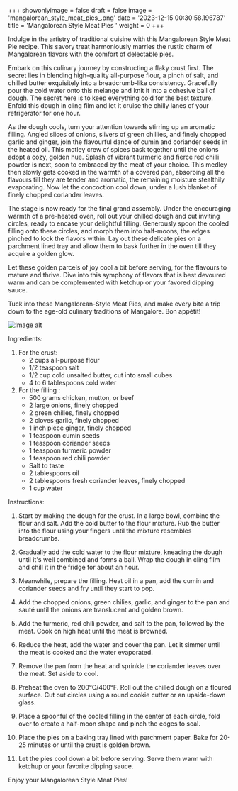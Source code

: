 +++ 
showonlyimage = false 
draft = false 
image = 'mangalorean_style_meat_pies_.png'
date = '2023-12-15 00:30:58.196787' 
title = 'Mangalorean Style Meat Pies ' 
weight = 0
+++ 

<!--more-->

 
Indulge in the artistry of traditional cuisine with this Mangalorean Style Meat Pie recipe. This savory treat harmoniously marries the rustic charm of Mangalorean flavors with the comfort of delectable pies. 

Embark on this culinary journey by constructing a flaky crust first. The secret lies in blending high-quality all-purpose flour, a pinch of salt, and chilled butter exquisitely into a breadcrumb-like consistency. Gracefully pour the cold water onto this melange and knit it into a cohesive ball of dough. The secret here is to keep everything cold for the best texture. Enfold this dough in cling film and let it cruise the chilly lanes of your refrigerator for one hour.

As the dough cools, turn your attention towards stirring up an aromatic filling. Angled slices of onions, slivers of green chillies, and finely chopped garlic and ginger, join the flavourful dance of cumin and coriander seeds in the heated oil. This motley crew of spices bask together until the onions adopt a cozy, golden hue. Splash of vibrant turmeric and fierce red chilli powder is next, soon to embraced by the meat of your choice. This medley then slowly gets cooked in the warmth of a covered pan, absorbing all the flavours till they are tender and aromatic, the remaining moisture stealthily evaporating. Now let the concoction cool down, under a lush blanket of finely chopped coriander leaves. 

The stage is now ready for the final grand assembly. Under the encouraging warmth of a pre-heated oven, roll out your chilled dough and cut inviting circles, ready to encase your delightful filling. Generously spoon the cooled filling onto these circles, and morph them into half-moons, the edges pinched to lock the flavors within. Lay out these delicate pies on a parchment lined tray and allow them to bask further in the oven till they acquire a golden glow. 

Let these golden parcels of joy cool a bit before serving, for the flavours to mature and thrive. Dive into this symphony of flavors that is best devoured warm and can be complemented with ketchup or your favored dipping sauce. 

Tuck into these Mangalorean-Style Meat Pies, and make every bite a trip down to the age-old culinary traditions of Mangalore. Bon appétit! 

![Image alt](/mangalorean_style_meat_pies_.png '300px')

Ingredients: 
 
1. For the crust:
   - 2 cups all-purpose flour
   - 1/2 teaspoon salt
   - 1/2 cup cold unsalted butter, cut into small cubes
   - 4 to 6 tablespoons cold water
2. For the filling :
   - 500 grams chicken, mutton, or beef
   - 2 large onions, finely chopped
   - 2 green chilies, finely chopped
   - 2 cloves garlic, finely chopped
   - 1 inch piece ginger, finely chopped
   - 1 teaspoon cumin seeds
   - 1 teaspoon coriander seeds
   - 1 teaspoon turmeric powder
   - 1 teaspoon red chili powder
   - Salt to taste
   - 2 tablespoons oil
   - 2 tablespoons fresh coriander leaves, finely chopped
   - 1 cup water

Instructions:

1. Start by making the dough for the crust. In a large bowl, combine the flour and salt. Add the cold butter to the flour mixture. Rub the butter into the flour using your fingers until the mixture resembles breadcrumbs.

2. Gradually add the cold water to the flour mixture, kneading the dough until it's well combined and forms a ball. Wrap the dough in cling film and chill it in the fridge for about an hour.

3. Meanwhile, prepare the filling. Heat oil in a pan, add the cumin and coriander seeds and fry until they start to pop.

4. Add the chopped onions, green chilies, garlic, and ginger to the pan and sauté until the onions are translucent and golden brown.

5. Add the turmeric, red chili powder, and salt to the pan, followed by the meat. Cook on high heat until the meat is browned.

6. Reduce the heat, add the water and cover the pan. Let it simmer until the meat is cooked and the water evaporated.

7. Remove the pan from the heat and sprinkle the coriander leaves over the meat. Set aside to cool.

8. Preheat the oven to 200°C/400°F. Roll out the chilled dough on a floured surface. Cut out circles using a round cookie cutter or an upside-down glass.

9. Place a spoonful of the cooled filling in the center of each circle, fold over to create a half-moon shape and pinch the edges to seal.

10. Place the pies on a baking tray lined with parchment paper. Bake for 20-25 minutes or until the crust is golden brown.

11. Let the pies cool down a bit before serving. Serve them warm with ketchup or your favorite dipping sauce.

Enjoy your Mangalorean Style Meat Pies!
